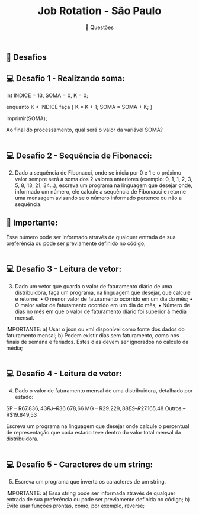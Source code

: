<h1 align="center"> Job Rotation - São Paulo </h1>

<p align="center">
🔖 Questões
</p>

<br>

## 🚀 Desafios

## 💻 Desafio 1 - Realizando soma:

int INDICE = 13, SOMA = 0, K = 0;

enquanto K < INDICE faça
{
K = K + 1;
SOMA = SOMA + K;
}

imprimir(SOMA);

Ao final do processamento, qual será o valor da variável SOMA?
<br>
<br>


## 💻 Desafio 2 - Sequência de Fibonacci:

2) Dado a sequência de Fibonacci, onde se inicia por 0 e 1 e o próximo valor sempre será a soma dos 2 valores anteriores (exemplo: 0, 1, 1, 2, 3, 5, 8, 13, 21, 34...), escreva um programa na linguagem que desejar onde, informado um número, ele calcule a sequência de Fibonacci e retorne uma mensagem avisando se o número informado pertence ou não a sequência.

## 🔖 Importante:
Esse número pode ser informado através de qualquer entrada de sua preferência ou pode ser previamente definido no código;
<br>
<br>

## 💻 Desafio 3 - Leitura de vetor:

3) Dado um vetor que guarda o valor de faturamento diário de uma distribuidora, faça um programa, na linguagem que desejar, que calcule e retorne:
• O menor valor de faturamento ocorrido em um dia do mês;
• O maior valor de faturamento ocorrido em um dia do mês;
• Número de dias no mês em que o valor de faturamento diário foi superior à média mensal.

IMPORTANTE:
a) Usar o json ou xml disponível como fonte dos dados do faturamento mensal;
b) Podem existir dias sem faturamento, como nos finais de semana e feriados. Estes dias devem ser ignorados no cálculo da média;
<br>
<br>

## 💻 Desafio 4 - Leitura de vetor:

4) Dado o valor de faturamento mensal de uma distribuidora, detalhado por estado:

SP – R$67.836,43
RJ – R$36.678,66
MG – R$29.229,88
ES – R$27.165,48
Outros – R$19.849,53

Escreva um programa na linguagem que desejar onde calcule o percentual de representação que cada estado teve dentro do valor total mensal da distribuidora.
<br>
<br>

## 💻 Desafio 5 - Caracteres de um string:

5) Escreva um programa que inverta os caracteres de um string.

IMPORTANTE:
a) Essa string pode ser informada através de qualquer entrada de sua preferência ou pode ser previamente definida no código;
b) Evite usar funções prontas, como, por exemplo, reverse;